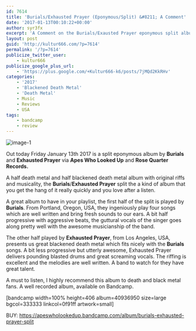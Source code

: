 ```yaml
---
id: 7614
title: 'Burials/Exhausted Prayer (Eponymous/Split) &#8211; A Comment'
date: '2017-01-13T00:10:22+00:00'
author: syr3fx
excerpt: 'A Comment on the Burials/Exausted Prayer eponymous split album (2017).'
layout: post
guid: 'http://kultur666.com/?p=7614'
permalink: '/?p=7614'
publicize_twitter_user:
    - kultur666
publicize_google_plus_url:
    - 'https://plus.google.com/+Kultur666-k6/posts/7jMQd2KkRHv'
categories:
    - '2017'
    - 'Blackened Death Metal'
    - 'Death Metal'
    - Music
    - Reviews
    - USA
tags:
    - bandcamp
    - review
---
```


![image-1](http://localhost:8080/wp-content/uploads/2017/01/image-1.png)

Out today Friday January 13th 2017 is a split eponymous album by **Burials** and **Exhausted Prayer** via **Apes Who Looked Up** and **Rose Quarter Records.**

A half death metal and half blackened death metal album with original riffs and musicality, the **Burials**/**Exhausted Prayer** split the a kind of album that you get the hang of it really quickly and you love after a listen.

A great album to have in your playlist, the first half of the split is played by **Burials**. From Portland, Oregon, USA, they ingeniously play four songs which are well written and bring fresh sounds to our ears. A bit half progressive with aggressive beats, the guttural vocals of the singer goes along pretty well with the awesome musicianship of the band.

The other half played by **Exhausted Prayer**, from Los Angeles, USA, presents us great blackened death metal which fits nicely with the **Burials** songs. A bit less progressive but utterly awesome, Exhausted Prayer delivers pounding blasted drums and great screaming vocals. The riffing is excellent and the melodies are well written. A band to watch for they have great talent.

A must to listen, I highly recommend this album to death and black metal fans. A well recorded album, available on Bandcamp.

\[bandcamp width=100% height=406 album=40936950 size=large bgcol=333333 linkcol=0f91ff artwork=small\]

BUY: <https://apeswholookedup.bandcamp.com/album/burials-exhausted-prayer-split>